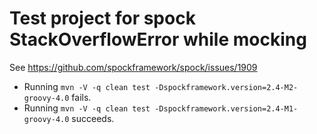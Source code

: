 # Test project for spock StackOverflowError while mocking

See https://github.com/spockframework/spock/issues/1909

* Running `mvn -V -q clean test -Dspockframework.version=2.4-M2-groovy-4.0` fails.
* Running `mvn -V -q clean test -Dspockframework.version=2.4-M1-groovy-4.0` succeeds.
